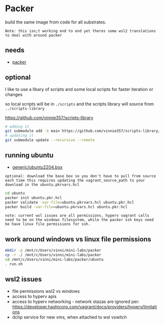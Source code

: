 # Packer 

build the same image from code for all substrates.

`Note: this isn;t working end to end yet theres some wsl2 translations to deal with around packer`

## needs

- [packer](../../docs/packer.md)


## optional

I like to use a libary of scripts and some local scripts for faster iteration or changes

so local scripts will be in `./scripts` and the scripts library will source from `../scripts-library`

https://github.com/vinnie357/scripts-library

```bash
# adding it
git submodule add -b main https://github.com/vinnie357/scripts-library/
# updating it
git submodule update --recursive --remote
```

## running ubuntu

 - [generic/ubuntu2204.box](https://app.vagrantup.com/generic/boxes/ubuntu2204)

`optional: download the base box so you don't have to pull from source each time
this requires updating the vagrant_source_path to your download in the ubuntu.pkrvars.hcl`

```bash
cd ubuntu
packer init ubuntu.pkr.hcl
packer validate -var-file=ubuntu.pkrvars.hcl ubuntu.pkr.hcl
packer build -var-file=ubuntu.pkrvars.hcl ubuntu.pkr.hcl
```

`note: current wsl issues are all permissions, hyperv vagrant calls need to be on the windows filesystem,
while the packer ssh keys need be have linux file permissions for ssh.`

## work around windows vs linux file permissions
```bash
mkdir -p /mnt/c/Users/vinni/mini-labs/packer
cp -r ./ /mnt/c/Users/vinni/mini-labs/packer
cd /mnt/c/Users/vinni/mini-labs/packer/ubuntu
. run.sh
```

## wsl2 issues

- file permissions wsl2 vs windows
- access to hyperv apis
- access to hyperv networking - network stazas are ignored per: https://developer.hashicorp.com/vagrant/docs/providers/hyperv/limitations
- dchp service for new vms, when attached to wsl vswitch

